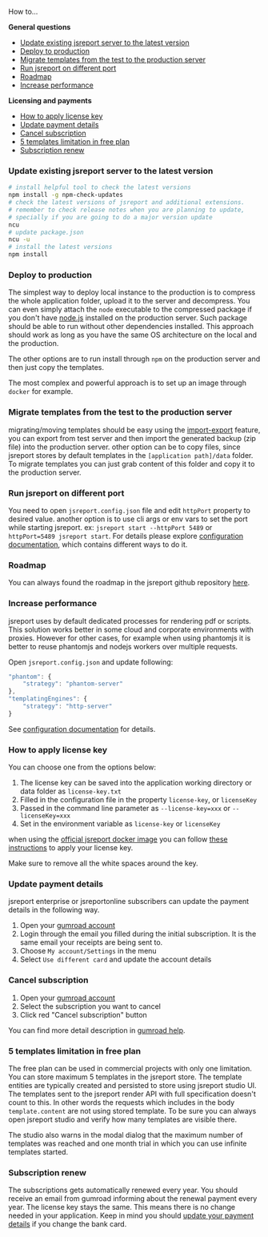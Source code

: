 


How to...

**General questions**
- [Update existing jsreport server to the latest version](#update-server)    
- [Deploy to production](#deploy-to-production)
- [Migrate templates from the test to the production server](#migrate-templates)    
- [Run jsreport on different port](#port-config)
- [Roadmap](#roadmap)
- [Increase performance](#performance)    

**Licensing and payments**
- [How to apply license key](#how-to-apply-license-key)    
- [Update payment details](#update-payment-details)
- [Cancel subscription](#cancel-subscription)     
- [5 templates limitation in free plan](#5-templates-limitation-in-free-plan)
- [Subscription renew](#subscription-renew)

### <a name="update-server"></a>Update existing jsreport server to the latest version

```bash
# install helpful tool to check the latest versions
npm install -g npm-check-updates
# check the latest versions of jsreport and additional extensions.
# remember to check release notes when you are planning to update,
# specially if you are going to do a major version update
ncu
# update package.json
ncu -u
# install the latest versions
npm install
```

### <a name="deploy-to-production"></a>Deploy to production

The simplest way to deploy local instance to the production is to compress the whole application folder, upload it to the server and decompress. You can even simply attach the `node` executable to the compressed package if you don't have [node.js](https://nodejs.org/en/) installed on the production server.  Such package should be able to run without other dependencies installed. This approach should work as long as you have the same OS architecture on the local and the production.

The other options are to run install through `npm` on the production server and then just copy the templates.

The most complex and powerful approach is to set up an image through `docker` for example.

### <a name="migrate-templates"></a>Migrate templates from the test to the production server

migrating/moving templates should be easy using the [import-export](https://jsreport.net/learn/import-export) feature, you can export from test server and then import the generated backup (zip file) into the production server. other option can be to copy files, since jsreport stores by default templates in the `[application path]/data` folder. To migrate templates you can just grab content of this folder and copy it to the production server.

### <a name="port-config"></a>Run jsreport on different port

You need to open `jsreport.config.json` file and edit `httpPort` property to desired value. another option is to use cli args or env vars to set the port while starting jsreport. ex: `jsreport start --httpPort 5489` or `httpPort=5489 jsreport start`. For details please explore [configuration documentation](/learn/configuration), which contains different ways to do it.

### <a name="roadmap"></a>Roadmap

You can always found the roadmap in the jsreport github repository [here](https://github.com/jsreport/jsreport#roadmap).

### <a name="performance"></a>Increase performance

jsreport uses by default dedicated processes for rendering pdf or scripts.  This solution works better in some cloud and corporate environments with proxies. However for other cases, for example when using phantomjs it is better to reuse phantomjs and nodejs workers over multiple requests.

Open `jsreport.config.json` and update following:

```js
"phantom": {     
	"strategy": "phantom-server"
},
"templatingEngines": {       
	"strategy": "http-server"
}
```

See [configuration documentation](/learn/configuration) for details.

### <a name="how-to-apply-license-key"></a>How to apply license key
You can choose one from the options below:

1. The license key can be saved into the application working directory or data folder as `license-key.txt`
2. Filled in the configuration file in the property `license-key`, or `licenseKey`
3. Passed in the command line parameter as `--license-key=xxx` or `--licenseKey=xxx`
4. Set in the environment variable as `license-key` or `licenseKey`

when using the [official jsreport docker image](https://github.com/jsreport/jsreport/blob/master/docker/README.md) you can follow [these instructions](https://github.com/jsreport/jsreport/blob/master/docker/README.md#apply-license-key) to apply your license key.

Make sure to remove all the white spaces around the key.

### <a name="update-payment-details"></a>Update payment details

jsreport enterprise or jsreportonline subscribers can update the payment details in the following way.

1. Open your [gumroad account](https://gumroad.com/library)
2. Login through the email you filled during the initial subscription. It is the same email your receipts are being sent to.
3. Choose `My account/Settings` in the menu
4. Select `Use different card` and update the account details

### <a name="cancel-subscription"></a>Cancel subscription
1. Open your [gumroad account](https://gumroad.com/library)
2. Select the subscription you want to cancel
3. Click red "Cancel subscription" button

You can find more detail description in [gumroad help](https://help.gumroad.com/11167-buyer-faq/how-do-i-cancel-a-subscription).

### <a name="5-templates-limitation-in-free-plan"></a>5 templates limitation in free plan
The free plan can be used in commercial projects with only one limitation. You can store maximum 5 templates in the jsreport store. The template entities are typically created and persisted to store using jsreport studio UI. The templates sent to the jsreport render API with full specification doesn't count to this. In other words the requests which includes in the body `template.content` are not using stored template. To be sure you can always open jsreport studio and verify how many templates are visible there.

The studio also warns in the modal dialog that the maximum number of templates was reached and one month trial in which you can use infinite templates started.

### <a name="subscription-renew"></a>Subscription renew

The subscriptions gets automatically renewed every year. You should receive an email from gumroad informing about the renewal payment every year. The license key stays the same. This means there is no change needed in your application. Keep in mind you should [update your payment details](#update-payment-details) if you change the bank card. 
